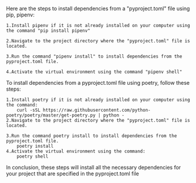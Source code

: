 Here are the steps to install dependencies from a "pyproject.toml" file using pip, pipenv:

    1.Install pipenv if it is not already installed on your computer using the command "pip install pipenv"

    2.Navigate to the project directory where the "pyproject.toml" file is located.

    3.Run the command "pipenv install" to install dependencies from the pyproject.toml file.

    4.Activate the virtual environment using the command "pipenv shell"




To install dependencies from a pyproject.toml file using poetry, follow these steps:

    1.Install poetry if it is not already installed on your computer using the command:
        curl -sSL https://raw.githubusercontent.com/python-poetry/poetry/master/get-poetry.py | python -
    2.Navigate to the project directory where the "pyproject.toml" file is located.

    3.Run the command poetry install to install dependencies from the pyproject.toml file.
        poetry install
    4.Activate the virtual environment using the command:
        poetry shell
In conclusion, these steps will install all the necessary dependencies for your project that are specified in the pyproject.toml file
